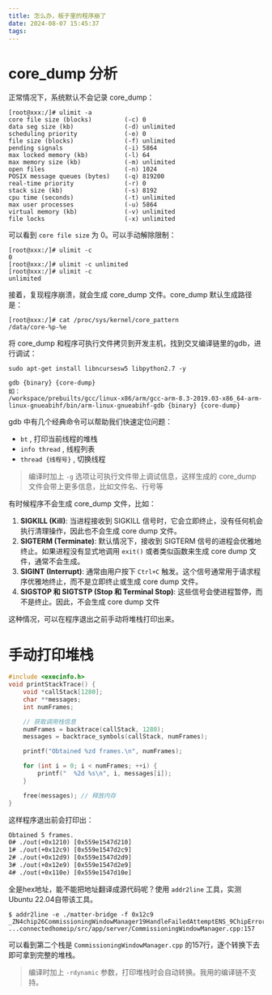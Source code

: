 ```yaml
---
title: 怎么办，板子里的程序崩了
date: 2024-08-07 15:45:37
tags:
---
```




# core_dump 分析

正常情况下，系统默认不会记录 core_dump：
```shell
[root@xxx:/]# ulimit -a
core file size (blocks)         (-c) 0
data seg size (kb)              (-d) unlimited
scheduling priority             (-e) 0
file size (blocks)              (-f) unlimited
pending signals                 (-i) 5864
max locked memory (kb)          (-l) 64
max memory size (kb)            (-m) unlimited
open files                      (-n) 1024
POSIX message queues (bytes)    (-q) 819200
real-time priority              (-r) 0
stack size (kb)                 (-s) 8192
cpu time (seconds)              (-t) unlimited
max user processes              (-u) 5864
virtual memory (kb)             (-v) unlimited
file locks                      (-x) unlimited
```

可以看到 `core file size` 为 0。可以手动解除限制：

```shell
[root@xxx:/]# ulimit -c
0
[root@xxx:/]# ulimit -c unlimited
[root@xxx:/]# ulimit -c
unlimited
```

接着，复现程序崩溃，就会生成 core_dump 文件。core_dump 默认生成路径是：

```shell
[root@xxx:/]# cat /proc/sys/kernel/core_pattern
/data/core-%p-%e
```

将 core_dump 和程序可执行文件拷贝到开发主机，找到交叉编译链里的gdb，进行调试：

```shell
sudo apt-get install libncursesw5 libpython2.7 -y

gdb {binary} {core-dump}
如：
/workspace/prebuilts/gcc/linux-x86/arm/gcc-arm-8.3-2019.03-x86_64-arm-linux-gnueabihf/bin/arm-linux-gnueabihf-gdb {binary} {core-dump}
```

gdb 中有几个经典命令可以帮助我们快速定位问题：

- `bt` , 打印当前线程的堆栈
- `info thread` , 线程列表
- `thread {线程号}` , 切换线程

> 编译时加上 `-g` 选项让可执行文件带上调试信息，这样生成的 core_dump 文件会带上更多信息，比如文件名、行号等



有时候程序不会生成 core_dump 文件，比如：

1. **SIGKILL (Kill)**: 当进程接收到 SIGKILL 信号时，它会立即终止，没有任何机会执行清理操作，因此也不会生成 core dump 文件。
2. **SIGTERM (Terminate)**: 默认情况下，接收到 SIGTERM 信号的进程会优雅地终止。如果进程没有显式地调用 `exit()` 或者类似函数来生成 core dump 文件，通常不会生成。
3. **SIGINT (Interrupt)**: 通常由用户按下 `Ctrl+C` 触发。这个信号通常用于请求程序优雅地终止，而不是立即终止或生成 core dump 文件。
4. **SIGSTOP 和 SIGTSTP (Stop 和 Terminal Stop)**: 这些信号会使进程暂停，而不是终止。因此，不会生成 core dump 文件

这种情况，可以在程序退出之前手动将堆栈打印出来。

# 手动打印堆栈

```c++
#include <execinfo.h>
void printStackTrace() {
    void *callStack[1280];
    char **messages;
    int numFrames;

    // 获取调用栈信息
    numFrames = backtrace(callStack, 1280);
    messages = backtrace_symbols(callStack, numFrames);

    printf("Obtained %zd frames.\n", numFrames);

    for (int i = 0; i < numFrames; ++i) {
        printf("  %2d %s\n", i, messages[i]);
    }

    free(messages); // 释放内存
}
```

这样程序退出前会打印出：

```txt
Obtained 5 frames.
0# ./out(+0x1210) [0x559e1547d210]
1# ./out(+0x12c9) [0x559e1547d2c9]
2# ./out(+0x12d9) [0x559e1547d2d9]
3# ./out(+0x12e9) [0x559e1547d2e9]
4# ./out(+0x110e) [0x559e1547d10e]
```

全是hex地址，能不能把地址翻译成源代码呢？使用 `addr2line` 工具，实测Ubuntu 22.04自带该工具。

```shell
$ addr2line -e ./matter-bridge -f 0x12c9
_ZN4chip26CommissioningWindowManager19HandleFailedAttemptENS_9ChipErrorE
...connectedhomeip/src/app/server/CommissioningWindowManager.cpp:157
```

可以看到第二个栈是 `CommissioningWindowManager.cpp` 的157行，逐个转换下去即可拿到完整的堆栈。

> 编译时加上 `-rdynamic` 参数，打印堆栈时会自动转换。我用的编译链不支持。
